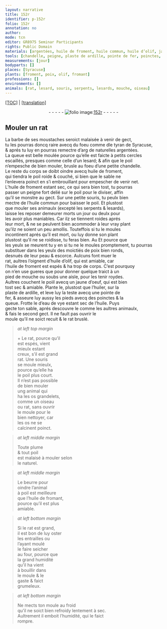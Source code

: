 ```yaml
---
layout: narrative
title: 152r
identifier: p-152r
folio: 152r
annotation: no
author:
mode: tcn
editor: GR8975 Seminar Participants
rights: Public Domain
materials: [argentées, huile de froment, huile commun, huile d’olif, jaune d’oeuf, huiler, ardille, fer, eau de vye, huile, os, beurre, huile de fromant]
tools: [chandelle, peigne, plaste de ardille, pointe de fer, poinctes, moule, four, froid]
measurements: [jour]
bodyparts: []
places: [Syracuse]
plants: [froment, poix, olif, fromant]
professions: []
environments: []
animals: [rat, lesard, souris, serpents, lesards, mouche, oiseau]
---
```


 <p><a href="{{ site.baseurl }}/normalized/">[TOC]</a> | <a href="{{ site.baseurl }}/texts/p-152r_tl/" target="_blank">[translation]</a></p><div class="folio" align="center">- - - - - <a href="http://gallica.bnf.fr/ark:/12148/btv1b10500001g/f309.image" target="_blank"><img src="https://cu-mkp.github.io/2017-workshop-edition/assets/photo-icon.png" alt="folio image: " style="display:inline-block; margin-bottom:-3px;"/>152r</a> - - - - - </div>  
  

## Mouler un <span class="al">rat</span>

 
La barbe de ses moustaches seroict malaisée à venir de gect,<br/> tu les pourras doncq raire avecq du foeu co<span class="exp">mm</span>e <span class="del">d</span>le <span class="pn">tyran de <span class="pl">Syracuse</span></span>,<br/> & aprés tu luy en pourras remectre <span class="del">d’arg</span> de naturelles <span class="m">argentées</span>.<br/> La queue est belle moulée pource qu’elle est faicte à petits cercles<br/> escaillés, presques co<span class="exp">mm</span>e celle d’un <span class="al">lesard</span>; & afin que le poil<br/> n’empesche de bien mouler, brusle au foeu d’une petite <span class="tl">chandelle</span>.<br/> Le reste du corps se doibt oindre avecq <span class="m">huile de <span class="pa">froment</span></span>,<br/> qui tiendra le poil roide & couché, si bien que le sable ne<br/> l’enlevera poinct en s’i embrouillant pour empescher de venir net.<br/> L’<span class="m">huile de <span class="pa">froment</span></span> estant sec, ce qui sera bien tost, tu pourras<br/> passer un <span class="tl">peigne</span> fort delié sur le poil pour le diviser, affin<br/> qu’il se monstre au gect. Sur une petite <span class="al">souris</span>, tu peulx bien<br/> mectre de l’<span class="m">huile commun</span> pour baisser le poil. Et plustost<br/> que mouler ses animaulx (excepté les <span class="al">serpents</span> & <span class="al">lesards</span>),<br/> laisse les <span class="del">reposer</span> demeurer morts un <span class="ms"><span class="tmp">jour</span></span> ou deulx pour<br/> les avoir plus maniables. Car ilz se tiennent roides aprés<br/> leur mort, & ne se peulvent bien acommoder à leur vray plant<br/> qu’ilz ne soient un peu amollis. Touteffois si tu le moules<br/> incontinent aprés qu’il est mort, ou luy donne son plant<br/> plustost qu’il ne se roidisse, tu feras bien. <span class="del">Au</span> Et pource que<br/> les yeulx se meurent <span class="del">tu y en</span> si tu <span class="add">ne</span> le moules promptem<span class="exp">ent</span>, tu pourras<br/> substituer dans les yeulx des moictiés de <span class="pa">poix</span> bien ronds,<br/> desnués de leur peau & escorce. Aulcuns font muer le<br/> <span class="al">rat</span>, aultres l’oignent d’<span class="m">huile d’<span class="pa">olif</span></span>, qui est amiable, car<br/> l’<span class="m">huile de <span class="pa">froment</span></span> est espés & ha trop de corps. C’est pourquoy<br/> on n’en use gueres que pour donner quelque traict à un<br/> pied de <span class="al">mouche</span> ou soubs une aisle, pour les tenir roydes.<br/> Aultres couchent le poiil avecq un <span class="m">jaune d’oeuf</span>, qui est bien<br/> tost sec & amiable. Plante le, plustost que l’<span class="m">huiler</span>, sur la<br/> <span class="tl">plaste de <span class="m">ardille</span></span>, et leve luy la teste avecq une <span class="tl">pointe de<br/> <span class="m">fer</span></span>, & asseure luy aussy les pieds avecq des <span class="tl">poinctes</span> & la<br/> queue. Frotte le d’<span class="m">eau de vye</span> estant sec de l’<span class="m">huile</span>. Puys<br/> gecte ton sable, aprés descouvre le co<span class="exp">mm</span>e les aultres animaulx,<br/> & fais le second gect. Il ne fault pas ouvrir le<br/> <span class="tl">moule</span> qu’il ne soict recuit & le <span class="al">rat</span> bruslé.
 
> *at left top margin*
> 
> 
> \+ Le <span class="al">rat</span>, pource qu’il<br/> est espés, vient<br/> mieulx estant<br/> creux, s’il est grand<br/> <span class="al">rat</span>. Une <span class="al">souris</span><br/> se moule mieulx,<br/> pource qu’elle ha<br/> le poil plus court.<br/> Il n’est pas possible<br/> de bien mouler<br/> ung animal qui<br/> ha les <span class="m">os</span> grandelets,<br/> co<span class="exp">mm</span>e un <span class="al">oiseau</span><br/> ou <span class="al">rat</span>, sans ouvrir<br/> le <span class="tl">moule</span> pour le<br/> bien nettoyer, car<br/> les <span class="m">os</span> ne se<br/> calcinent poinct.
 
> *at left middle margin*
> 
> 
>  Toute plume<br/> & tout poil<br/> est malaisé à mouler selon<br/> le naturel.
 
> *at left middle margin*
> 
> 
>  Le <span class="m">beurre</span> pour<br/> oindre l’animal<br/> à poil est meilleur<span class="del">e</span><br/> que l’<span class="m">huile de <span class="pa">froma<span class="exp">n</span>t</span></span>,<br/> pource qu’il est plus<br/> amiable.
 
> *at left bottom margin*
> 
> 
>  Si le <span class="al">rat</span> est gra<span class="exp">n</span>d,<br/> il est bon de luy oster<br/> les entrailles ou<br/> l’ayant moulé<br/> le faire seicher<br/> au <span class="tl">four</span>, pource que<br/> la grand humidité<br/> qu’il ha vient<br/> à bouillir dans<br/> le <span class="tl">moule</span> & le<br/> gaste & faict<br/> grumeleux.
 
> *at left bottom margin*
> 
> 
>  Ne mects ton <span class="tl">moule</span> au <span class="tl">froid</span><br/> qu’il ne soict bien refroidy lentem<span class="exp">ent</span> à sec.<br/> Aultrem<span class="exp">ent</span> il emboit l’humidité, qui le faict<br/> rompre.
 
 